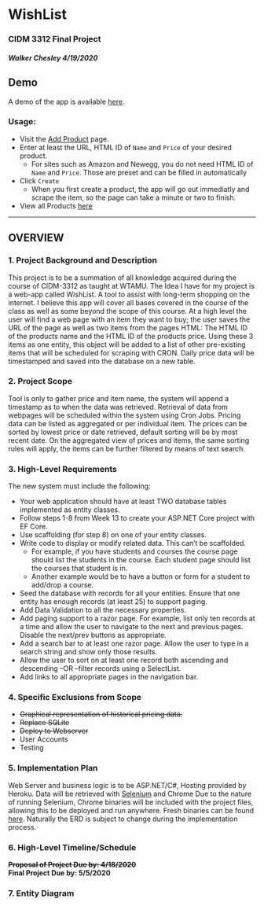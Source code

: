 # WishList
### CIDM 3312 Final Project
##### Walker Chesley 4/19/2020

## Demo
A demo of the app is available [here](https://wishlist-bytes.herokuapp.com/). 
### Usage: 
- Visit the [Add Product](https://wishlist-bytes.herokuapp.com/Create) page. 
- Enter at least the URL, HTML ID of `Name` and `Price` of your desired product. 
    - For sites such as Amazon and Newegg, you do not need HTML ID of `Name` and `Price`. Those are preset and can be filled in automatically
- Click `Create`
    - When you first create a product, the app will go out immediatly and scrape the item, so the page can take a minute or two to finish. 
- View all Products [here](https://wishlist-bytes.herokuapp.com/SavedProducts)
---
## OVERVIEW
### 1.	Project Background and Description
This project is to be a summation of all knowledge acquired during the course of CIDM-3312 as taught at WTAMU. The Idea I have for my project is a web-app called  WishList. A tool to assist with long-term shopping on the internet. I believe this app will cover all bases covered in the course of the class as well as some beyond the scope of this course. At a high level the user will find a web page with an item they want to buy; the user saves the URL of the page as well as two items from the pages HTML: The HTML ID of the products name and the HTML ID of the products price. Using these 3 items as one entity, this object will be added to a list of other pre-existing items that will be scheduled for scraping with CRON. Daily price data will be timestamped and saved into the database on a new table.

### 2.	Project Scope
Tool is only to gather price and item name, the system will append a timestamp as to when the data was retrieved. Retrieval of data from webpages will be scheduled within the system using Cron Jobs. Pricing data can be listed as aggregated or per individual item. The prices can be sorted by lowest price or date retrieved, default sorting will be by most recent date. On the aggregated view of prices and items, the same sorting rules will apply, the items can be further filtered by means of text search.  
### 3.	High-Level Requirements
The new system must include the following:
- Your web application should have at least TWO database tables implemented as entity classes.
- Follow steps 1-8 from Week 13 to create your ASP.NET Core project with EF Core.
- Use scaffolding (for step 8) on one of your entity classes.
- Write code to display or modify related data. This can’t be scaffolded.
    - For example, if you have students and courses the course page should list the students in the course. Each student page should list the courses that student is in.
    - Another example would be to have a button or form for a student to add/drop a course.
- Seed the database with records for all your entities. Ensure that one entity has enough records (at least 25) to support paging.
- Add Data Validation to all the necessary properties.
- Add paging support to a razor page. For example, list only ten records at a time and allow the user to navigate to the next and previous pages. Disable the next/prev buttons as appropriate.
- Add a search bar to at least one razor page. Allow the user to type in a search string and show only those results.
- Allow the user to sort on at least one record both ascending and descending –OR –filter records using a SelectList.
- Add links to all appropriate pages in the navigation bar.
### 4.	Specific Exclusions from Scope

- ~~Graphical representation of historical pricing data.~~
- ~~Replace SQLite~~  
- ~~Deploy to Webserver~~
- User Accounts 
- Testing

### 5.	Implementation Plan
Web Server and business logic is to be ASP.NET/C#, Hosting provided by Heroku.
Data will be retrieved with [Selenium](https://www.selenium.dev/documentation/) and Chrome 
Due to the nature of running Selenium, Chrome binaries will be included with the project files, allowing this to be deployed and run anywhere. Fresh binaries can be found [here](https://chromedriver.storage.googleapis.com/index.html).
Naturally the ERD is subject to change during the implementation process. 
### 6.	High-Level Timeline/Schedule
**~~Proposal of Project Due by: 4/18/2020~~**  
**Final Project Due by: 5/5/2020**
### 7.	 Entity Diagram
 
